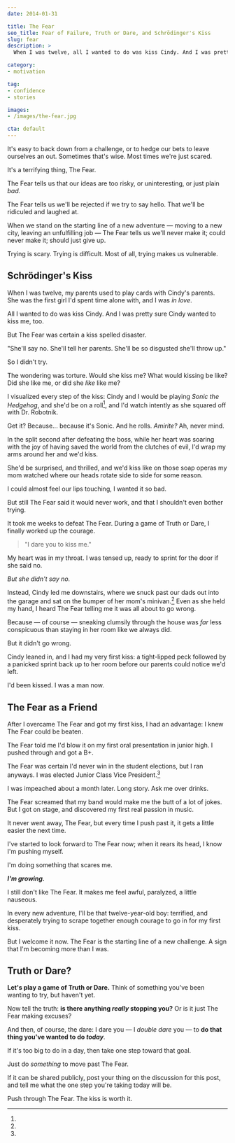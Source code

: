 ```yaml
---
date: 2014-01-31

title: The Fear
seo_title: Fear of Failure, Truth or Dare, and Schrödinger's Kiss
slug: fear
description: >
  When I was twelve, all I wanted to do was kiss Cindy. And I was pretty sure Cindy wanted to kiss me, too. But The Fear was certain a kiss spelled disaster.

category:
- motivation

tag:
- confidence
- stories

images:
- /images/the-fear.jpg

cta: default
---
```


It's easy to back down from a challenge, or to hedge our bets to leave ourselves
an out. Sometimes that's wise. Most times we're just scared.

It's a terrifying thing, The Fear.

The Fear tells us that our ideas are too risky, or uninteresting, or just plain
_bad._

The Fear tells us we'll be rejected if we try to say hello. That we'll be
ridiculed and laughed at.

When we stand on the starting line of a new adventure — moving to a new city,
leaving an unfulfilling job — The Fear tells us we'll never make it; could never
make it; should just give up.

Trying is scary. Trying is difficult. Most of all, trying makes us vulnerable.

## Schrödinger's Kiss

When I was twelve, my parents used to play cards with Cindy's parents. She was
the first girl I'd spent time alone with, and I was _in love_.

All I wanted to do was kiss Cindy. And I was pretty sure Cindy wanted to kiss
me, too.

But The Fear was certain a kiss spelled disaster.

"She'll say no. She'll tell her parents. She'll be so disgusted she'll throw
up."

So I didn't try.

The wondering was torture. Would she kiss me? What would kissing be like? Did
she like me, or did she _like_ like me?

I visualized every step of the kiss: Cindy and I would be playing _Sonic the
Hedgehog_, and she'd be on a roll[^dadpun], and I'd watch intently as she
squared off with Dr. Robotnik.

[^dadpun]:
  Get it? Because... because it's Sonic. And he rolls. _Amirite?_ Ah, never mind.

In the split second after defeating the boss, while her heart was soaring with
the joy of having saved the world from the clutches of evil, I'd wrap my arms
around her and we'd kiss.

She'd be surprised, and thrilled, and we'd kiss like on those soap operas my mom
watched where our heads rotate side to side for some reason.

I could almost feel our lips touching, I wanted it so bad.

But still The Fear said it would never work, and that I shouldn't even bother
trying.

It took me weeks to defeat The Fear. During a game of Truth or Dare, I finally
worked up the courage.

> "I dare you to kiss me."

My heart was in my throat. I was tensed up, ready to sprint for the door if she
said no.

_But she didn't say no._

Instead, Cindy led me downstairs, where we snuck past our dads out into the
garage and sat on the bumper of her mom's minivan.[^sneaking] Even as she held
my hand, I heard The Fear telling me it was all about to go wrong.

[^sneaking]:
  Because — of course — sneaking clumsily through the house was _far_ less conspicuous than staying in her room like we always did.

But it didn't go wrong.

Cindy leaned in, and I had my very first kiss: a tight-lipped peck followed by a
panicked sprint back up to her room before our parents could notice we'd left.

I'd been kissed. I was a man now.

## The Fear as a Friend

After I overcame The Fear and got my first kiss, I had an advantage: I knew The
Fear could be beaten.

The Fear told me I'd blow it on my first oral presentation in junior high. I
pushed through and got a B+.

The Fear was certain I'd never win in the student elections, but I ran anyways.
I was elected Junior Class Vice President.[^impeached]

[^impeached]:
  I was impeached about a month later. Long story. Ask me over drinks.

The Fear screamed that my band would make me the butt of a lot of jokes. But I
got on stage, and discovered my first real passion in music.

It never went away, The Fear, but every time I push past it, it gets a little
easier the next time.

I've started to look forward to The Fear now; when it rears its head, I know I'm
pushing myself.

I'm doing something that scares me.

**_I'm growing._**

I still don't like The Fear. It makes me feel awful, paralyzed, a little
nauseous.

In every new adventure, I'll be that twelve-year-old boy: terrified, and
desperately trying to scrape together enough courage to go in for my first kiss.

But I welcome it now. The Fear is the starting line of a new challenge. A sign
that I'm becoming more than I was.

## Truth or Dare?

**Let's play a game of Truth or Dare.** Think of something you've been wanting
to try, but haven't yet.

Now tell the truth: **is there anything _really_ stopping you?** Or is it just
The Fear making excuses?

And then, of course, the dare: I dare you — I _double dare_ you — to **do that
thing you've wanted to do _today_**.

If it's too big to do in a day, then take one step toward that goal.

Just do _something_ to move past The Fear.

If it can be shared publicly, post your thing on the discussion for this post,
and tell me what the one step you're taking today will be.

Push through The Fear. The kiss is worth it.
